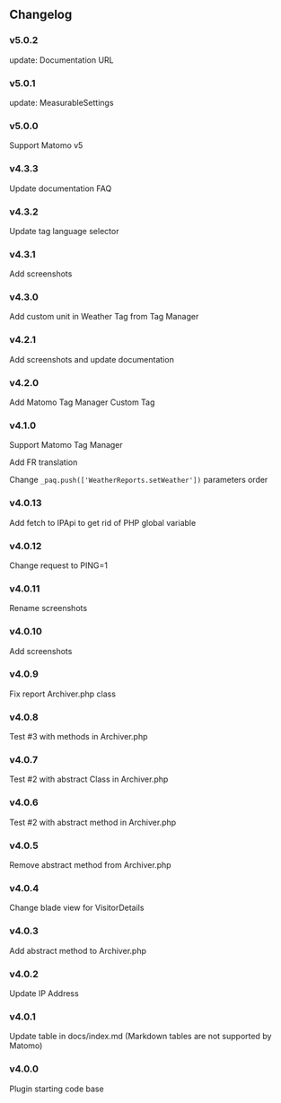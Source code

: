 ## Changelog

### v5.0.2

update: Documentation URL

### v5.0.1

update: MeasurableSettings

### v5.0.0

Support Matomo v5

### v4.3.3

Update documentation FAQ

### v4.3.2

Update tag language selector

### v4.3.1

Add screenshots

### v4.3.0

Add custom unit in Weather Tag from Tag Manager

### v4.2.1

Add screenshots and update documentation

### v4.2.0

Add Matomo Tag Manager Custom Tag 

### v4.1.0

Support Matomo Tag Manager

Add FR translation

Change `_paq.push(['WeatherReports.setWeather'])` parameters order

### v4.0.13

Add fetch to IPApi to get rid of PHP global variable

### v4.0.12

Change request to PING=1

### v4.0.11

Rename screenshots

### v4.0.10

Add screenshots

### v4.0.9

Fix report Archiver.php class

### v4.0.8

Test #3 with methods in Archiver.php

### v4.0.7

Test #2 with abstract Class in Archiver.php

### v4.0.6

Test #2 with abstract method in Archiver.php

### v4.0.5

Remove abstract method from Archiver.php

### v4.0.4

Change blade view for VisitorDetails

### v4.0.3

Add abstract method to Archiver.php

### v4.0.2

Update IP Address

### v4.0.1

Update table in docs/index.md (Markdown tables are not supported by Matomo)

### v4.0.0

Plugin starting code base
